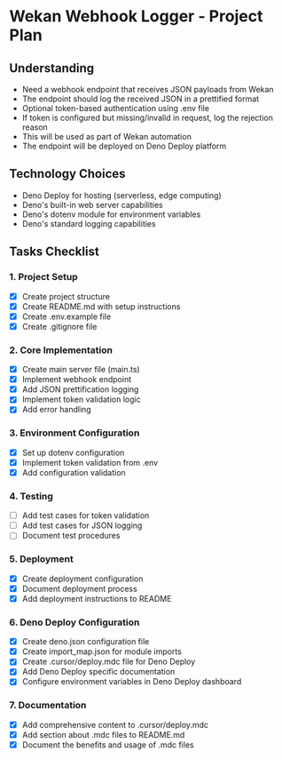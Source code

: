 # Wekan Webhook Logger - Project Plan

## Understanding
- Need a webhook endpoint that receives JSON payloads from Wekan
- The endpoint should log the received JSON in a prettified format
- Optional token-based authentication using .env file
- If token is configured but missing/invalid in request, log the rejection reason
- This will be used as part of Wekan automation
- The endpoint will be deployed on Deno Deploy platform

## Technology Choices
- Deno Deploy for hosting (serverless, edge computing)
- Deno's built-in web server capabilities
- Deno's dotenv module for environment variables
- Deno's standard logging capabilities

## Tasks Checklist

### 1. Project Setup
- [x] Create project structure
- [x] Create README.md with setup instructions
- [x] Create .env.example file
- [x] Create .gitignore file

### 2. Core Implementation
- [x] Create main server file (main.ts)
- [x] Implement webhook endpoint
- [x] Add JSON prettification logging
- [x] Implement token validation logic
- [x] Add error handling

### 3. Environment Configuration
- [x] Set up dotenv configuration
- [x] Implement token validation from .env
- [x] Add configuration validation

### 4. Testing
- [ ] Add test cases for token validation
- [ ] Add test cases for JSON logging
- [ ] Document test procedures

### 5. Deployment
- [x] Create deployment configuration
- [x] Document deployment process
- [x] Add deployment instructions to README

### 6. Deno Deploy Configuration
- [x] Create deno.json configuration file
- [x] Create import_map.json for module imports
- [x] Create .cursor/deploy.mdc file for Deno Deploy
- [x] Add Deno Deploy specific documentation
- [x] Configure environment variables in Deno Deploy dashboard

### 7. Documentation
- [x] Add comprehensive content to .cursor/deploy.mdc
- [x] Add section about .mdc files to README.md
- [x] Document the benefits and usage of .mdc files 